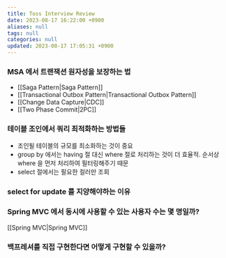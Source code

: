 ```yaml
---
title: Toss Interview Review
date: 2023-08-17 16:22:00 +0900
aliases: null
tags: null
categories: null
updated: 2023-08-17 17:05:31 +0900
---
```


### MSA 에서 트랜잭션 원자성을 보장하는 법

- [[Saga Pattern|Saga Pattern]]
- [[Transactional Outbox Pattern|Transactional Outbox Pattern]]
- [[Change Data Capture|CDC]]
- [[Two Phase Commit|2PC]]

### 테이블 조인에서 쿼리 최적화하는 방법들

- 조인될 테이블의 규모를 최소화하는 것이 중요
- group by 에서는 having 절 대신 where 절로 처리하는 것이 더 효율적. 순서상 where 을 먼저 처리하여 필터링해주기 때문
- select 절에서는 필요한 컬러만 조회

### select for update 를 지양해야하는 이유

### Spring MVC 에서 동시에 사용할 수 있는 사용자 수는 몇 명일까?

[[Spring MVC|Spring MVC]]

### 백프레셔를 직접 구현한다면 어떻게 구현할 수 있을까?
